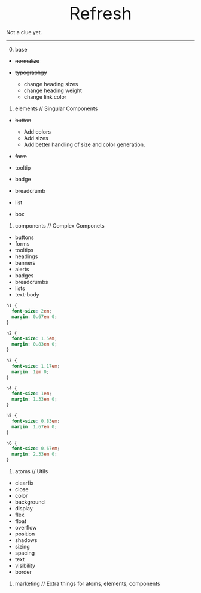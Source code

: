 <div>
  <div style="text-align: center;">
    <br /><br />
    <span style="font-size: 46px;">Refresh</span>
  </div>
</div>

Not a clue yet.

---

0. base

- ~~normalize~~
- ~~typographgy~~

  - change heading sizes
  - change heading weight
  - change link color

1. elements // Singular Components

- ~~button~~

  - ~~Add colors~~
  - Add sizes
  - Add better handling of size and color generation.

- ~~form~~

- tooltip
- badge
- breadcrumb
- list
- box

1. components // Complex Componets

- buttons
- forms
- tooltips
- headings
- banners
- alerts
- badges
- breadcrumbs
- lists
- text-body

```css
h1 {
  font-size: 2em;
  margin: 0.67em 0;
}

h2 {
  font-size: 1.5em;
  margin: 0.83em 0;
}

h3 {
  font-size: 1.17em;
  margin: 1em 0;
}

h4 {
  font-size: 1em;
  margin: 1.33em 0;
}

h5 {
  font-size: 0.83em;
  margin: 1.67em 0;
}

h6 {
  font-size: 0.67em;
  margin: 2.33em 0;
}
```

1. atoms // Utils

- clearfix
- close
- color
- background
- display
- flex
- float
- overflow
- position
- shadows
- sizing
- spacing
- text
- visibility
- border

1. marketing // Extra things for atoms, elements, components
